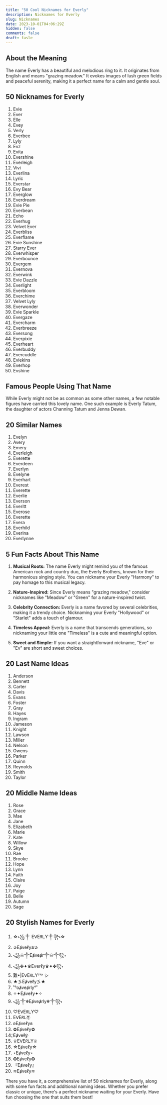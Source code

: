 ```yaml
---
title: "50 Cool Nicknames for Everly"
description: Nicknames for Everly
slug: Nicknames
date: 2023-10-01T04:06:29Z
hidden: false
comments: false
draft: fasle
---
```


## About the Meaning
The name Everly has a beautiful and melodious ring to it. It originates from English and means "grazing meadow." It evokes images of lush green fields and peaceful serenity, making it a perfect name for a calm and gentle soul.

## 50 Nicknames for Everly
1. Evie
2. Ever
3. Elle
4. Evey
5. Verly
6. Everbee
7. Lyly
8. Evz
9. Evita
10. Evershine
11. Everleigh
12. Vivi
13. Everlina
14. Lyric
15. Everstar
16. Evy Bear
17. Everglow
18. Everdream
19. Evie Pie
20. Everbean
21. Echo
22. Everhug
23. Velvet Ever
24. Everbliss
25. Everflame
26. Evie Sunshine
27. Starry Ever
28. Everwhisper
29. Everbounce
30. Evergem
31. Evernova
32. Everwink
33. Evie Dazzle
34. Everlight
35. Everbloom
36. Everchime
37. Velvet Lyly
38. Everwonder
39. Evie Sparkle
40. Evergaze
41. Evercharm
42. Everbreeze
43. Eversong
44. Everpixie
45. Everheart
46. Everbuddy
47. Evercuddle
48. Eviekins
49. Everhop
50. Evshine

## Famous People Using That Name
While Everly might not be as common as some other names, a few notable figures have carried this lovely name. One such example is Everly Tatum, the daughter of actors Channing Tatum and Jenna Dewan.

## 20 Similar Names
1. Evelyn
2. Avery
3. Emery
4. Everleigh
5. Everette
6. Everdeen
7. Everlyn
8. Evelyne
9. Everhart
10. Everest
11. Everette
12. Everlie
13. Everson
14. Everitt
15. Everose
16. Everette
17. Evera
18. Everhild
19. Everina
20. Everlynne

## 5 Fun Facts About This Name
1. **Musical Roots:** The name Everly might remind you of the famous American rock and country duo, the Everly Brothers, known for their harmonious singing style. You can nickname your Everly "Harmony" to pay homage to this musical legacy.

2. **Nature-Inspired:** Since Everly means "grazing meadow," consider nicknames like "Meadow" or "Green" for a nature-inspired twist.

3. **Celebrity Connection:** Everly is a name favored by several celebrities, making it a trendy choice. Nicknaming your Everly "Hollywood" or "Starlet" adds a touch of glamour.

4. **Timeless Appeal:** Everly is a name that transcends generations, so nicknaming your little one "Timeless" is a cute and meaningful option.

5. **Sweet and Simple:** If you want a straightforward nickname, "Eve" or "Ev" are short and sweet choices.

## 20 Last Name Ideas
1. Anderson
2. Bennett
3. Carter
4. Davis
5. Evans
6. Foster
7. Gray
8. Hayes
9. Ingram
10. Jameson
11. Knight
12. Lawson
13. Miller
14. Nelson
15. Owens
16. Parker
17. Quinn
18. Reynolds
19. Smith
20. Taylor

## 20 Middle Name Ideas
1. Rose
2. Grace
3. Mae
4. Jane
5. Elizabeth
6. Marie
7. Kate
8. Willow
9. Skye
10. Rae
11. Brooke
12. Hope
13. Lynn
14. Faith
15. Claire
16. Joy
17. Paige
18. Belle
19. Autumn
20. Sage

## 20 Stylish Names for Everly
1. ☆꧁༒ EᐯEᖇᒪY༒꧂☆
2. ✰Eⱥveℓyຮ✰
3. ꧁☠︎༒Eⱥveⱥr༒☠︎༒꧂
4. ꧁✤✦♛Eѵerℓy♛✦✤꧂
5. 難•|EᐯEᖇᒪYᵀᶻʸ シ︎
6. ★彡Eⱥveℓy彡★
7. ˚°oⱥveⱥrly°˚
8. ✧✦Eⱥveℓy✦✧
9. ꧁༒☬Eⱥveⱥrly☬༒꧂
10. ♡EᐯEᖇᒪY♡
11. EᐯEᖇᒪY҉
12. ʚEⱥveℓyɞ
13. ✿Eⱥveℓy✿
14. ҉Eⱥveℓy҉
15. ♕EᐯEᖇᒪY♕
16. ☆Eⱥveℓy☆
17. ⋆Eⱥveℓy⋆
18. ❂Eⱥveℓy❂
19. 『Eⱥveℓy』
20. ≋Eⱥveℓy≋

There you have it, a comprehensive list of 50 nicknames for Everly, along with some fun facts and additional naming ideas. Whether you prefer classic or unique, there's a perfect nickname waiting for your Everly. Have fun choosing the one that suits them best!